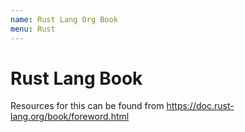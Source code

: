 ```yaml
---
name: Rust Lang Org Book
menu: Rust
---
```


# Rust Lang Book

Resources for this can be found from https://doc.rust-lang.org/book/foreword.html
